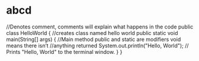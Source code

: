 # abcd
//Denotes comment, comments will explain what happens in the code
public class HelloWorld {
//creates class named hello world
    public static void main(String[] args) {
//Main method public and static are modifiers void means there isn’t //anything returned 
        System.out.println("Hello, World");
        // Prints "Hello, World" to the terminal window.
    }
}
